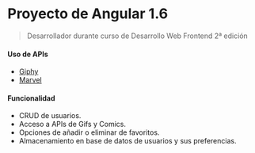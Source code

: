 # Proyecto de Angular 1.6
> Desarrollador durante curso de Desarrollo Web Frontend 2ª edición

#### Uso de APIs

- [Giphy](https://github.com/Giphy/GiphyAPI "Giphy")
- [Marvel](https://developer.marvel.com/documentation/getting_started "Marvel")

#### Funcionalidad

- CRUD de usuarios.
- Acceso a APIs de Gifs y Comics.
- Opciones de añadir o eliminar de favoritos.
- Almacenamiento en base de datos de usuarios y sus preferencias.
